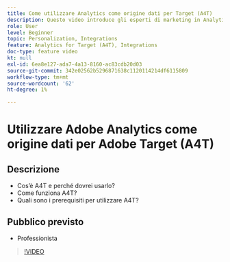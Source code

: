 ```yaml
---
title: Come utilizzare Analytics come origine dati per Target (A4T)
description: Questo video introduce gli esperti di marketing in Analytics for Target (A4T).
role: User
level: Beginner
topic: Personalization, Integrations
feature: Analytics for Target (A4T), Integrations
doc-type: feature video
kt: null
exl-id: 6ea8e127-ada7-4a13-8160-ac83cdb20d03
source-git-commit: 342e02562b5296871638c1120114214df6115809
workflow-type: tm+mt
source-wordcount: '62'
ht-degree: 1%

---
```


# Utilizzare Adobe Analytics come origine dati per Adobe Target (A4T)

## Descrizione

* Cos’è A4T e perché dovrei usarlo?
* Come funziona A4T?
* Quali sono i prerequisiti per utilizzare A4T?

## Pubblico previsto

* Professionista

>[!VIDEO](https://video.tv.adobe.com/v/17384/?quality=12)

